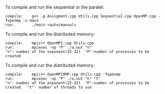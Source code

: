 To compile and run the sequential or the paralel:

	compile:	g++ -g Assigment.cpp Utils.cpp Sequential.cpp OpenMP.cpp -fopenmp -o main
	run:		./main <auto/manual>
	
To compile and run the distributed memory:

	compile:	mpic++ OpenMPI.cpp Utils.cpp
	run:		mpiexec -np "P" ./a.out "n"
	"n"- number of the exponent(25-32) 	"P"-number of processes to be created
	
To compile and run the distributed memory:

	compile:	mpic++ OpenMPIOMP.cpp Utils.cpp -fopenmp
	run:		mpiexec -np "P" ./a.out "n" "t"
	"n"- number of the exponent(25-32) 	"P"-number of processes to be created	"t"- number of threads to use
